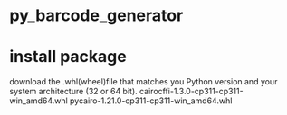 # py_barcode_generator

# install package

download the .whl(wheel)file that matches you Python version and your system architecture (32 or 64 bit).
cairocffi-1.3.0-cp311-cp311-win_amd64.whl
pycairo-1.21.0-cp311-cp311-win_amd64.whl

